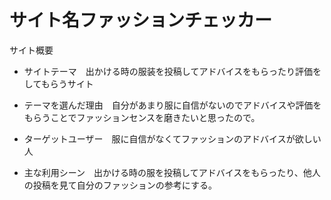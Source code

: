 # サイト名ファッションチェッカー


サイト概要

* サイトテーマ　出かける時の服装を投稿してアドバイスをもらったり評価をしてもらうサイト

* テーマを選んだ理由　自分があまり服に自信がないのでアドバイスや評価をもらうことでファッションセンスを磨きたいと思ったので。

* ターゲットユーザー　服に自信がなくてファッションのアドバイスが欲しい人

* 主な利用シーン　出かける時の服を投稿してアドバイスをもらったり、他人の投稿を見て自分のファッションの参考にする。
